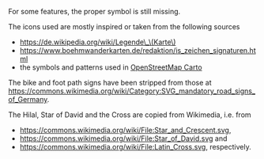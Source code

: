 For some features, the proper symbol is still missing.

The icons used are mostly inspired or taken from the following sources

 * https://de.wikipedia.org/wiki/Legende\_\(Karte\)
 * https://www.boehmwanderkarten.de/redaktion/is_zeichen_signaturen.html
 * the symbols and patterns used in [OpenStreetMap Carto](https://github.com/gravitystorm/openstreetmap-carto)
 
The bike and foot path signs have been stripped from those at https://commons.wikimedia.org/wiki/Category:SVG_mandatory_road_signs_of_Germany.
 
The Hilal, Star of David and the Cross are copied from Wikimedia, i.e. from

 * https://commons.wikimedia.org/wiki/File:Star_and_Crescent.svg,
 * https://commons.wikimedia.org/wiki/File:Star_of_David.svg and
 * https://commons.wikimedia.org/wiki/File:Latin_Cross.svg, respectively.

